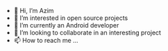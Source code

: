 - 👋 Hi, I’m Azim
- 👀 I’m interested in open source projects
- 🌱 I’m currently an Android developer
- 💞️ I’m looking to collaborate in an interesting project
- 📫 How to reach me ...

<!---
azim567/azim567 is a ✨ special ✨ repository because its `README.md` (this file) appears on your GitHub profile.
You can click the Preview link to take a look at your changes.
--->
